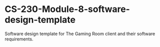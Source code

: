 # CS-230-Module-8-software-design-template
Software design template for The Gaming Room client and their software requirements. 
